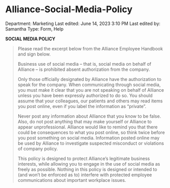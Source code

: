 # Alliance-Social-Media-Policy

Department: Marketing
Last edited: June 14, 2023 3:10 PM
Last edited by: Samantha
Type: Form, Help

**SOCIAL MEDIA POLICY**

> Please read the excerpt below from the Alliance Employee Handbook and sign below.
> 
> 
> Business use of social media – that is, social media on behalf of Alliance – is prohibited absent authorization from the company. 
> 
> Only those officially designated by Alliance have the authorization to speak for the company. When communicating through social media, you must make it clear that you are not speaking on behalf of Alliance unless you have been expressly authorized to do so. You should assume that your colleagues, our patients and others may read items you post online, even if you label the information as “private”. 
> 
> Never post any information about Alliance that you know to be false. Also, do not post anything that may make yourself or Alliance to appear unprofessional. Alliance would like to remind you that there could be consequences to what you post online, so think twice before you post something on social media. Information posted online may be used by Alliance to investigate suspected misconduct or violations of company policy. 
> 
> This policy is designed to protect Alliance’s legitimate business interests, while allowing you to engage in the use of social media as freely as possible. Nothing in this policy is designed or intended to (and won’t be enforced as to) interfere with protected employee communications about important workplace issues.
>